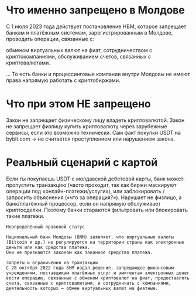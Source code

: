 # Что именно запрещено в Молдове

С 1 июля 2023 года действует постановление НБМ, которое запрещает банкам и платёжным системам, зарегистрированным в Молдове, проводить операции, связанные с:

обменом виртуальных валют на фиат,
сотрудничеством с криптокомпаниями,
обслуживанием счетов, связанных с криптовалютами.

... То есть банки и процессинговые компании внутри Молдовы не имеют права напрямую работать с криптобиржами.

# Что при этом НЕ запрещено

Закон не запрещает физическому лицу владеть криптовалютой.
Закон не запрещает физлицу купить криптовалюту через зарубежные сервисы, если это возможно технически.
Сам факт покупки USDT на bybit.com → не считается преступлением или нарушением закона.

# Реальный сценарий с картой

Если ты покупаешь USDT с молдавской дебетовой карты, банк может:
пропустить транзакцию (часто проходит, так как биржи маскируют операции под «онлайн-платежи/услуги»),
или заблокировать / запросить объяснения («что за операция?»).
Нарушает не физлицо, а банк/платёжный процессор, если он напрямую обслуживает криптосделки. Поэтому банки стараются фильтровать или блокировать такие платежи.

```
Неопределённый правовой статус

Национальный банк Молдовы (BNM) заявляет, что виртуальные валюты (Bitcoin и др.) не регулируются на территории страны как электронные деньги или как средства платежа. 
Они не признаются законом как законное средство платежа. 

Запреты и ограничения на транзакции
С 28 октября 2022 года БНМ издал решение, запрещающее финансовым учреждениям, поставщикам платёжных услуг и эмитентам электронных денег вести операции, связанные с обменом криптовалют на фиат, предоставлять счета, связанные с криптовалютами, и сотрудничать с компаниями, деятельность которых — обмен виртуальных валют на фиатные.
```